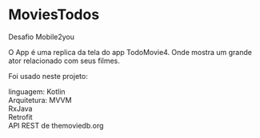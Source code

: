 # MoviesTodos
Desafio Mobile2you

O App é uma replica da tela do app TodoMovie4.
Onde mostra um grande ator relacionado com seus filmes.


Foi usado neste projeto:

linguagem: Kotlin<br>
Arquitetura: MVVM<br>
RxJava<br>
Retrofit<br>
API REST de themoviedb.org<br>
